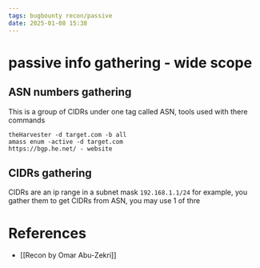 ```yaml
---
tags: bugbounty recon/passive 
date: 2025-01-08 15:38
---
```

# passive info gathering - wide scope
## ASN numbers gathering
This is a group of CIDRs under one tag called ASN, tools used with there commands
```
theHarvester -d target.com -b all
amass enum -active -d target.com
https://bgp.he.net/ - website
```
## CIDRs gathering
CIDRs are an ip range in a subnet mask `192.168.1.1/24` for example, you gather them 
to get CIDRs from ASN, you may use 1 of thre


# References
- [[Recon by Omar Abu-Zekri]]
